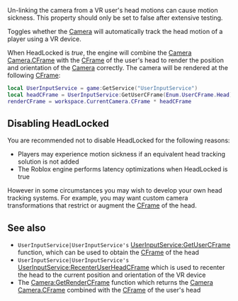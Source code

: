 Un-linking the camera from a VR user's head motions can cause motion sickness. This property should only be set to false after extensive testing.

Toggles whether the [Camera](https://developer.roblox.com/en-us/api-reference/class/Camera) will automatically track the head motion of a player using a VR device.

When HeadLocked is _true_, the engine will combine the [Camera](https://developer.roblox.com/en-us/api-reference/class/Camera) [Camera.CFrame](https://developer.roblox.com/en-us/api-reference/property/Camera/CFrame) with the [CFrame](https://developer.roblox.com/en-us/api-reference/datatype/CFrame) of the user's head to render the position and orientation of the [Camera](https://developer.roblox.com/en-us/api-reference/class/Camera) correctly. The camera will be rendered at the following [CFrame](https://developer.roblox.com/en-us/api-reference/datatype/CFrame):

```Lua
local UserInputService = game:GetService("UserInputService")
local headCFrame = UserInputService:GetUserCFrame(Enum.UserCFrame.Head)
renderCFrame = workspace.CurrentCamera.CFrame * headCFrame
``` 

Disabling HeadLocked
--------------------

You are recommended not to disable HeadLocked for the following reasons:

*   Players may experience motion sickness if an equivalent head tracking solution is not added
*   The Roblox engine performs latency optimizations when HeadLocked is true

However in some circumstances you may wish to develop your own head tracking systems. For example, you may want custom camera transformations that restrict or augment the [CFrame](https://developer.roblox.com/en-us/api-reference/datatype/CFrame) of the head.

See also
--------

*   `UserInputService|UserInputService's` [UserInputService:GetUserCFrame](https://developer.roblox.com/en-us/api-reference/function/UserInputService/GetUserCFrame) function, which can be used to obtain the [CFrame](https://developer.roblox.com/en-us/api-reference/datatype/CFrame) of the head
*   `UserInputService|UserInputService's` [UserInputService:RecenterUserHeadCFrame](https://developer.roblox.com/en-us/api-reference/function/UserInputService/RecenterUserHeadCFrame) which is used to recenter the head to the current position and orientation of the VR device
*   The [Camera:GetRenderCFrame](https://developer.roblox.com/en-us/api-reference/function/Camera/GetRenderCFrame) function which returns the [Camera](https://developer.roblox.com/en-us/api-reference/class/Camera) [Camera.CFrame](https://developer.roblox.com/en-us/api-reference/property/Camera/CFrame) combined with the [CFrame](https://developer.roblox.com/en-us/api-reference/datatype/CFrame) of the user's head
